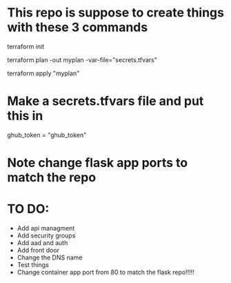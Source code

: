 # This repo is suppose to create things with these 3 commands

terraform init

terraform plan -out myplan -var-file="secrets.tfvars"

terraform apply "myplan"


# Make a secrets.tfvars file and put this in

ghub_token = "ghub_token"


# Note change flask app ports to match the repo


# TO DO:
- Add api managment
- Add security groups 
- Add aad and auth
- Add front door
- Change the DNS name 
- Test things
- Change container app port from 80 to match the flask repo!!!!!